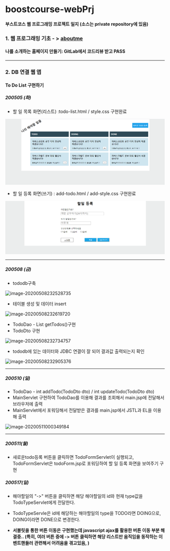 # boostcourse-webPrj
**부스트코스 웹 프로그래밍 프로젝트 일지 (소스는 private repository에 있음)**

### 1.  웹 프로그래밍 기초 - > [aboutme](https://github.com/DevLimK1/boostcourse-web/tree/master/aboutme)

#### 나를 소개하는 홈페이지 만들기: GitLab에서 코드리뷰 받고 PASS

---
### 2. DB 연결 웹 앱 

#### To Do List 구현하기

##### 200505 (화)

- 할 일 목록 화면(리스트) :todo-list.html / style.css  구현완료

![이미지144.png](images/이미지144.png)

- 할 일 등록 화면(쓰기) : add-todo.html  / add-style.css 구현완료

![이미지143.png](images/이미지143.png)

---

##### 200508 (금)

- tododb구축

![image-20200508232528735](D:\boostcourse-webPrj\images\image-20200508232528735.png)

- 테이블 생성 및 데이터 insert

![image-20200508232619720](D:\boostcourse-webPrj\images\image-20200508232619720.png)

- TodoDao -  List <TodoDto> getTodos()구현 
- TodoDto 구현

![image-20200508232734757](D:\boostcourse-webPrj\images\image-20200508232734757.png)

- tododb에 있는 데이터와 JDBC 연결이 잘 되어 결과값 출력되는지 확인

![image-20200508232905376](D:\boostcourse-webPrj\images\image-20200508232905376.png)

---

##### 200510 (일)

- TodoDao - int addTodo(TodoDto dto) / int updateTodo(TodoDto dto) 
- MainServlet 구현하여 TodoDao를 이용해 결과를 조회해서 main.jsp에 전달해서 브라우저에 출력
- MainServlet에서 포워딩해서 전달받은 결과를 main.jsp에서 JSTL과 EL을 이용해 출력

![image-20200511000349184](D:\boostcourse-webPrj\images\image-20200511000349184.png)

---

##### 200511(월)

- 새로운todo등록 버튼을 클릭하면 TodoFormServlet이 실행되고, TodoFormServlet은 todoForm.jsp로 포워딩하여 할 일 등록 화면을 보여주기 구현

##### 200517(일)

- 해야할일의 "->" 버튼을 클릭하면 해당 해야할일의 id와 현재 type값을 TodoTypeServlet에게 전달한다.

- TodoTypeServle은 id에 해당하는 해야할일의 type을 TODO라면 DOING으로, DOING이라면 DONE으로 변경한다.
- **서블릿을 통한 버튼 이동은 구현했는데 javascript ajax를 활용한 버튼 이동 부분 해결중.. (특히, 여러 버튼 중에 -> 버튼 클릭하면 해당 리스트만 움직임을 동작하는 이벤트핸들러 관련해서 어려움을 겪고있음, )**

